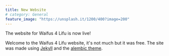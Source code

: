```yaml
---
title: New Website
# category: General
feature_image: "https://unsplash.it/1200/400?image=200"
---
```


The website for Waifus 4 Lifu is now live!

<!-- more -->

Welcome to the Waifus 4 Lifu website, it's not much but it was free. The site was made using [Jekyll](https://jekyllrb.com/) and the [alembic theme](https://github.com/daviddarnes/alembic).
